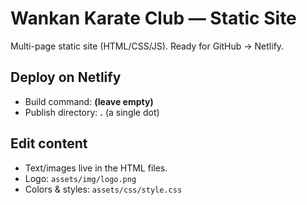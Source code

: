 # Wankan Karate Club — Static Site

Multi-page static site (HTML/CSS/JS). Ready for GitHub → Netlify.

## Deploy on Netlify
- Build command: **(leave empty)**
- Publish directory: **.** (a single dot)

## Edit content
- Text/images live in the HTML files.
- Logo: `assets/img/logo.png`
- Colors & styles: `assets/css/style.css`

